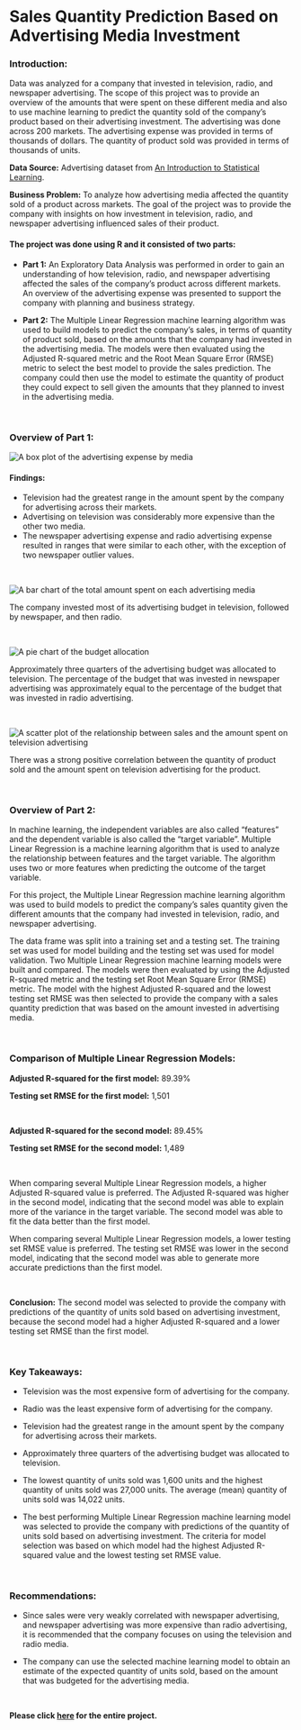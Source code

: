 Sales Quantity Prediction Based on Advertising Media Investment
================


### Introduction:

Data was analyzed for a company that invested in television, radio, and
newspaper advertising. The scope of this project was to provide an
overview of the amounts that were spent on these different media and
also to use machine learning to predict the quantity sold of the
company’s product based on their advertising investment. The advertising
was done across 200 markets. The advertising expense was provided in
terms of thousands of dollars. The quantity of product sold was provided
in terms of thousands of units.

**Data Source:** Advertising dataset from [An Introduction to
Statistical
Learning](https://www.statlearning.com/resources-first-edition).

**Business Problem:** To analyze how advertising media affected the
quantity sold of a product across markets. The goal of the project was
to provide the company with insights on how investment in television,
radio, and newspaper advertising influenced sales of their product.

#### The project was done using R and it consisted of two parts:

- **Part 1:** An Exploratory Data Analysis was performed in order to
  gain an understanding of how television, radio, and newspaper
  advertising affected the sales of the company’s product across
  different markets. An overview of the advertising expense was
  presented to support the company with planning and business strategy.

- **Part 2:** The Multiple Linear Regression machine learning algorithm
  was used to build models to predict the company’s sales, in terms of
  quantity of product sold, based on the amounts that the company had
  invested in the advertising media. The models were then evaluated
  using the Adjusted R-squared metric and the Root Mean Square Error
  (RMSE) metric to select the best model to provide the sales
  prediction. The company could then use the model to estimate the
  quantity of product they could expect to sell given the amounts that
  they planned to invest in the advertising media.

<br>

### Overview of Part 1:
![A box plot of the advertising expense by media](/images/1.png)

#### **Findings:**

- Television had the greatest range in the amount spent by the company
  for advertising across their markets.
- Advertising on television was considerably more expensive than the
  other two media.
- The newspaper advertising expense and radio advertising expense
  resulted in ranges that were similar to each other, with the exception
  of two newspaper outlier values.

<br>

![A bar chart of the total amount spent on each advertising media](/images/3.png)

The company invested most of its advertising budget in television,
followed by newspaper, and then radio.

<br>

![A pie chart of the budget allocation](/images/4.png)

Approximately three quarters of the advertising budget was allocated to
television. The percentage of the budget that was invested in newspaper
advertising was approximately equal to the percentage of the budget that
was invested in radio advertising.

<br>

![A scatter plot of the relationship between sales and the amount spent on television advertising](/images/6.png)

There was a strong positive correlation between the quantity of product
sold and the amount spent on television advertising for the product.

<br>

### Overview of Part 2:
In machine learning, the independent variables are also called
“features” and the dependent variable is also called the “target
variable”. Multiple Linear Regression is a machine learning algorithm
that is used to analyze the relationship between features and the target
variable. The algorithm uses two or more features when predicting the
outcome of the target variable.

For this project, the Multiple Linear Regression machine learning
algorithm was used to build models to predict the company’s sales
quantity given the different amounts that the company had invested in
television, radio, and newspaper advertising.

The data frame was split into a training set and a testing set. The training set was used for model building and the testing set was used for model validation. Two Multiple Linear Regression machine learning models were built and
compared. The models were then evaluated by using the Adjusted R-squared
metric and the testing set Root Mean Square Error (RMSE) metric. The model with the
highest Adjusted R-squared and the lowest testing set RMSE was then selected to
provide the company with a sales quantity prediction that was based on
the amount invested in advertising media.

<br>

### Comparison of Multiple Linear Regression Models:

**Adjusted R-squared for the first model:** 89.39%

**Testing set RMSE for the first model:** 1,501

<br>

**Adjusted R-squared for the second model:** 89.45%

**Testing set RMSE for the second model:** 1,489

<br>

When comparing several Multiple Linear Regression models, a higher
Adjusted R-squared value is preferred. The Adjusted R-squared was higher
in the second model, indicating that the second model was able to
explain more of the variance in the target variable. The second model
was able to fit the data better than the first model.

When comparing several Multiple Linear Regression models, a lower
testing set RMSE value is preferred. The testing set RMSE was lower in
the second model, indicating that the second model was able to generate
more accurate predictions than the first model.

<br>

**Conclusion:** The second model was selected to provide the company
with predictions of the quantity of units sold based on advertising
investment, because the second model had a higher Adjusted R-squared and
a lower testing set RMSE than the first model.

<br>

### Key Takeaways:

- Television was the most expensive form of advertising for the company.

- Radio was the least expensive form of advertising for the company.

- Television had the greatest range in the amount spent by the company
  for advertising across their markets.

- Approximately three quarters of the advertising budget was allocated
  to television.

- The lowest quantity of units sold was 1,600 units and the highest
  quantity of units sold was 27,000 units. The average (mean) quantity
  of units sold was 14,022 units.

- The best performing Multiple Linear Regression machine learning model
  was selected to provide the company with predictions of the quantity
  of units sold based on advertising investment. The criteria for model
  selection was based on which model had the highest Adjusted R-squared
  value and the lowest testing set RMSE value.

<br>

### Recommendations:

- Since sales were very weakly correlated with newspaper advertising,
  and newspaper advertising was more expensive than radio advertising,
  it is recommended that the company focuses on using the television and
  radio media.

- The company can use the selected machine learning model to obtain an
  estimate of the expected quantity of units sold, based on the amount
  that was budgeted for the advertising media.

<br>

**Please click [here]( https://github.com/eric5412/Sales-Quantity-Prediction-Based-on-Advertising-Media-Investment/blob/main/Sales-Quantity-Prediction-Based-on-Advertising-Media-Investment.md) for the entire project.**

<br>
